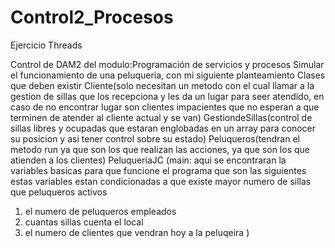 # Control2_Procesos
Ejercicio Threads

Control de DAM2 del modulo:Programación de servicios y procesos 
Simular el funcionamiento de una peluqueria, con mi siguiente planteamiento 
Clases que deben existir
Cliente(solo necesitan un metodo con el cual llamar  a la gestion de sillas que los recepciona y les da un lugar para seer atendido,
en caso de no encontrar lugar son clientes impacientes que no esperan a que terminen de atender al cliente actual y se van)
GestiondeSillas(control de sillas libres y ocupadas que estaran englobadas en un array para conocer su posicion y asi tener control sobre su estado)
Peluqueros(tendran el metodo run ya que son los que realizan las acciones, ya que son los que atienden a los clientes)
PeluqueriaJC (main: aqui se encontraran la variables basicas para que funcione el programa que son las siguientes
estas variables estan condicionadas a que existe mayor numero de sillas que peluqueros activos 
1. el numero de peluqueros empleados
2. cuantas sillas cuenta el local
3. el numero de clientes que vendran hoy a la peluqeira
)

